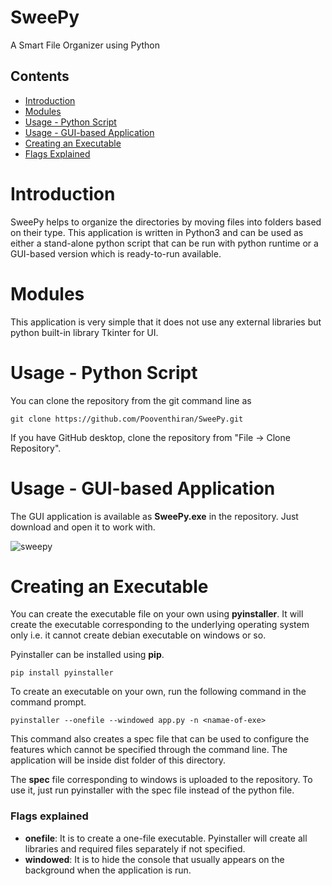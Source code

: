 # SweePy
A Smart File Organizer using Python

## Contents
- [Introduction](#introduction)
- [Modules](#modules)
- [Usage - Python Script](#usage---python-script)
- [Usage - GUI-based Application](#usage---gui-based-application)
- [Creating an Executable](#creating-an-executable)
- [Flags Explained](#flags-explained)

# Introduction
SweePy helps to organize the directories by moving files into folders based on their type. This application is written in Python3 and can be used as either a stand-alone python script that can be run with python runtime or a GUI-based version which is ready-to-run available.

# Modules
This application is very simple that it does not use any external libraries but python built-in library Tkinter for UI. 

# Usage - Python Script
You can clone the repository from the git command line as

  ```shell
  git clone https://github.com/Pooventhiran/SweePy.git
  ```
If you have GitHub desktop, clone the repository from "File -> Clone Repository".
 
# Usage - GUI-based Application
The GUI application is available as **SweePy.exe** in the repository. Just download and open it to work with.

![sweepy](https://github.com/Pooventhiran/SweePy/blob/master/images/sweepy-main.PNG)

# Creating an Executable
You can create the executable file on your own using **pyinstaller**. It will create the executable corresponding to the underlying operating system only i.e. it cannot create debian executable on windows or so.

Pyinstaller can be installed using **pip**.

  ```
  pip install pyinstaller
  ```

To create an executable on your own, run the following command in the command prompt.

  ```
  pyinstaller --onefile --windowed app.py -n <namae-of-exe>
  ```
 
 This command also creates a spec file that can be used to configure the features which cannot be specified through the command line.
 The application will be inside dist folder of this directory.
 
The **spec** file corresponding to windows is uploaded to the repository. To use it, just run pyinstaller with the spec file instead of the python file.
 
 ### Flags explained
 - **onefile**: It is to create a one-file executable. Pyinstaller will create all libraries and required files separately if not specified.
 - **windowed**: It is to hide the console that usually appears on the background when the application is run.



